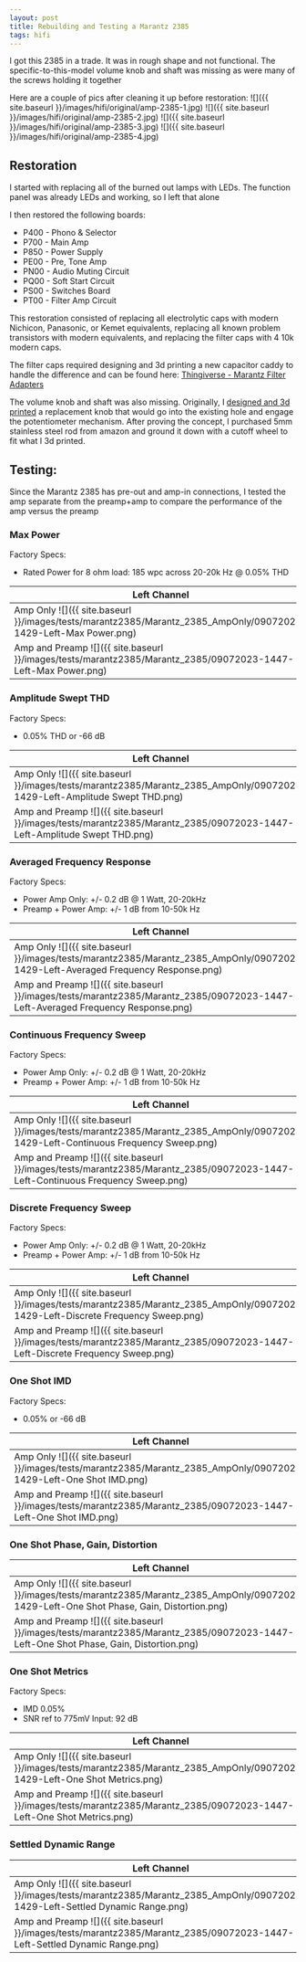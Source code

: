 ```yaml
---
layout: post
title: Rebuilding and Testing a Marantz 2385
tags: hifi
---
```


I got this 2385 in a trade. It was in rough shape and not functional. The specific-to-this-model volume knob and shaft was missing as were many of the screws holding it together

Here are a couple of pics after cleaning it up before restoration:
![]({{ site.baseurl }}/images/hifi/original/amp-2385-1.jpg)
![]({{ site.baseurl }}/images/hifi/original/amp-2385-2.jpg)
![]({{ site.baseurl }}/images/hifi/original/amp-2385-3.jpg)
![]({{ site.baseurl }}/images/hifi/original/amp-2385-4.jpg)

## Restoration

I started with replacing all of the burned out lamps with LEDs. The function panel was already LEDs and working, so I left that alone

I then restored the following boards:
- P400 - Phono & Selector
- P700 - Main Amp
- P850 - Power Supply
- PE00 - Pre, Tone Amp
- PN00 - Audio Muting Circuit
- PQ00 - Soft Start Circuit
- PS00 - Switches Board
- PT00 - Filter Amp Circuit

This restoration consisted of replacing all electrolytic caps with modern Nichicon, Panasonic, or Kemet equivalents, replacing all known problem transistors with modern equivalents, and replacing the filter caps with 4 10k modern caps.

The filter caps required designing and 3d printing a new capacitor caddy to handle the difference and can be found here: [Thingiverse - Marantz Filter Adapters](https://www.thingiverse.com/thing:6117276)

The volume knob and shaft was also missing. Originally, I [designed and 3d printed](https://www.thingiverse.com/thing:6117280) a replacement knob that would go into the existing hole and engage the potentiometer mechanism. After proving the concept, I purchased 5mm stainless steel rod from amazon and ground it down with a cutoff wheel to fit what I 3d printed.

## Testing:
Since the Marantz 2385 has pre-out and amp-in connections, I tested the amp separate from the preamp+amp to compare the performance of the amp versus the preamp

### Max Power
Factory Specs:
- Rated Power for 8 ohm load: 185 wpc across 20-20k Hz @ 0.05% THD

| Left Channel | Right Channel |
| ---- | ---- |
| Amp Only ![]({{ site.baseurl }}/images/tests/marantz2385/Marantz_2385_AmpOnly/09072023-1429-Left-Max Power.png) | Amp Only ![]({{ site.baseurl }}/images/tests/marantz2385/Marantz_2385_AmpOnly/09072023-1429-Right-Max Power.png) |
| Amp and Preamp ![]({{ site.baseurl }}/images/tests/marantz2385/Marantz_2385/09072023-1447-Left-Max Power.png) | Amp and Preamp ![]({{ site.baseurl }}/images/tests/marantz2385/Marantz_2385/09072023-1447-Right-Max Power.png) |

### Amplitude Swept THD
Factory Specs:
- 0.05% THD or -66 dB

| Left Channel | Right Channel |
| ---- | ---- |
| Amp Only ![]({{ site.baseurl }}/images/tests/marantz2385/Marantz_2385_AmpOnly/09072023-1429-Left-Amplitude Swept THD.png) | Amp Only ![]({{ site.baseurl }}/images/tests/marantz2385/Marantz_2385_AmpOnly/09072023-1429-Right-Amplitude Swept THD.png) |
| Amp and Preamp ![]({{ site.baseurl }}/images/tests/marantz2385/Marantz_2385/09072023-1447-Left-Amplitude Swept THD.png) | Amp and Preamp ![]({{ site.baseurl }}/images/tests/marantz2385/Marantz_2385/09072023-1447-Right-Amplitude Swept THD.png) |

### Averaged Frequency Response
Factory Specs:
- Power Amp Only: +/- 0.2 dB @ 1 Watt, 20-20kHz
- Preamp + Power Amp: +/- 1 dB from 10-50k Hz

| Left Channel | Right Channel |
| ---- | ---- |
| Amp Only ![]({{ site.baseurl }}/images/tests/marantz2385/Marantz_2385_AmpOnly/09072023-1429-Left-Averaged Frequency Response.png) | Amp Only ![]({{ site.baseurl }}/images/tests/marantz2385/Marantz_2385_AmpOnly/09072023-1429-Right-Averaged Frequency Response.png) |
| Amp and Preamp ![]({{ site.baseurl }}/images/tests/marantz2385/Marantz_2385/09072023-1447-Left-Averaged Frequency Response.png) | Amp and Preamp ![]({{ site.baseurl }}/images/tests/marantz2385/Marantz_2385/09072023-1447-Right-Averaged Frequency Response.png) |

### Continuous Frequency Sweep
Factory Specs:
- Power Amp Only: +/- 0.2 dB @ 1 Watt, 20-20kHz
- Preamp + Power Amp: +/- 1 dB from 10-50k Hz

| Left Channel | Right Channel |
| ---- | ---- |
| Amp Only ![]({{ site.baseurl }}/images/tests/marantz2385/Marantz_2385_AmpOnly/09072023-1429-Left-Continuous Frequency Sweep.png) | Amp Only ![]({{ site.baseurl }}/images/tests/marantz2385/Marantz_2385_AmpOnly/09072023-1429-Right-Continuous Frequency Sweep.png) |
| Amp and Preamp ![]({{ site.baseurl }}/images/tests/marantz2385/Marantz_2385/09072023-1447-Left-Continuous Frequency Sweep.png) | Amp and Preamp ![]({{ site.baseurl }}/images/tests/marantz2385/Marantz_2385/09072023-1447-Right-Continuous Frequency Sweep.png) |

### Discrete Frequency Sweep
Factory Specs:
- Power Amp Only: +/- 0.2 dB @ 1 Watt, 20-20kHz
- Preamp + Power Amp: +/- 1 dB from 10-50k Hz

| Left Channel | Right Channel |
| ---- | ---- |
| Amp Only ![]({{ site.baseurl }}/images/tests/marantz2385/Marantz_2385_AmpOnly/09072023-1429-Left-Discrete Frequency Sweep.png) | Amp Only ![]({{ site.baseurl }}/images/tests/marantz2385/Marantz_2385_AmpOnly/09072023-1429-Right-Discrete Frequency Sweep.png) |
| Amp and Preamp ![]({{ site.baseurl }}/images/tests/marantz2385/Marantz_2385/09072023-1447-Left-Discrete Frequency Sweep.png) | Amp and Preamp ![]({{ site.baseurl }}/images/tests/marantz2385/Marantz_2385/09072023-1447-Right-Discrete Frequency Sweep.png) |

### One Shot IMD
Factory Specs:
- 0.05% or -66 dB

| Left Channel | Right Channel |
| ---- | ---- |
| Amp Only ![]({{ site.baseurl }}/images/tests/marantz2385/Marantz_2385_AmpOnly/09072023-1429-Left-One Shot IMD.png) | Amp Only ![]({{ site.baseurl }}/images/tests/marantz2385/Marantz_2385_AmpOnly/09072023-1429-Right-One Shot IMD.png) |
| Amp and Preamp ![]({{ site.baseurl }}/images/tests/marantz2385/Marantz_2385/09072023-1447-Left-One Shot IMD.png) | Amp and Preamp ![]({{ site.baseurl }}/images/tests/marantz2385/Marantz_2385/09072023-1447-Right-One Shot IMD.png) |

### One Shot Phase, Gain, Distortion

| Left Channel | Right Channel |
| ---- | ---- |
| Amp Only ![]({{ site.baseurl }}/images/tests/marantz2385/Marantz_2385_AmpOnly/09072023-1429-Left-One Shot Phase, Gain, Distortion.png) | Amp Only ![]({{ site.baseurl }}/images/tests/marantz2385/Marantz_2385_AmpOnly/09072023-1429-Right-One Shot Phase, Gain, Distortion.png) |
| Amp and Preamp ![]({{ site.baseurl }}/images/tests/marantz2385/Marantz_2385/09072023-1447-Left-One Shot Phase, Gain, Distortion.png) | Amp and Preamp ![]({{ site.baseurl }}/images/tests/marantz2385/Marantz_2385/09072023-1447-Right-One Shot Phase, Gain, Distortion.png) |

### One Shot Metrics
Factory Specs:
- IMD 0.05%
- SNR ref to 775mV Input: 92 dB

| Left Channel | Right Channel |
| ---- | ---- |
| Amp Only ![]({{ site.baseurl }}/images/tests/marantz2385/Marantz_2385_AmpOnly/09072023-1429-Left-One Shot Metrics.png) | Amp Only ![]({{ site.baseurl }}/images/tests/marantz2385/Marantz_2385_AmpOnly/09072023-1429-Right-One Shot Metrics.png) |
| Amp and Preamp ![]({{ site.baseurl }}/images/tests/marantz2385/Marantz_2385/09072023-1447-Left-One Shot Metrics.png) | Amp and Preamp ![]({{ site.baseurl }}/images/tests/marantz2385/Marantz_2385/09072023-1447-Right-One Shot Metrics.png) |

### Settled Dynamic Range

| Left Channel | Right Channel |
| ---- | ---- |
| Amp Only ![]({{ site.baseurl }}/images/tests/marantz2385/Marantz_2385_AmpOnly/09072023-1429-Left-Settled Dynamic Range.png) | Amp Only ![]({{ site.baseurl }}/images/tests/marantz2385/Marantz_2385_AmpOnly/09072023-1429-Right-Settled Dynamic Range.png) |
| Amp and Preamp ![]({{ site.baseurl }}/images/tests/marantz2385/Marantz_2385/09072023-1447-Left-Settled Dynamic Range.png) | Amp and Preamp ![]({{ site.baseurl }}/images/tests/marantz2385/Marantz_2385/09072023-1447-Right-Settled Dynamic Range.png) |

